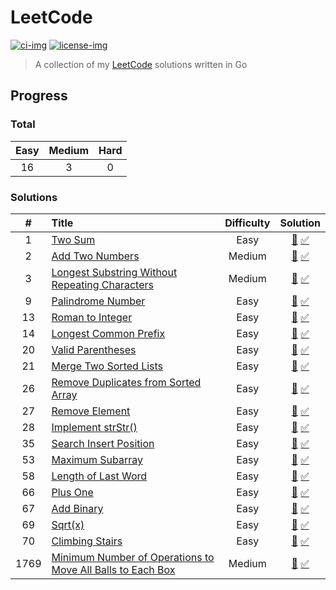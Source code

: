 # LeetCode

[![ci-img]][ci]
[![license-img]][license]

[ci]: https://github.com/junk1tm/leetcode/actions/workflows/go.yml
[ci-img]: https://github.com/junk1tm/leetcode/actions/workflows/go.yml/badge.svg
[license]: https://github.com/junk1tm/leetcode/blob/main/LICENSE
[license-img]: https://img.shields.io/github/license/junk1tm/leetcode

> A collection of my [LeetCode](https://leetcode.com) solutions written in Go

## Progress

### Total

| Easy | Medium | Hard |
|:----:|:------:|:----:|
|16|3|0|

### Solutions

|  #  | Title | Difficulty | Solution |
|:---:|:------|:----------:|:--------:|
|1|[Two Sum](https://leetcode.com/problems/two-sum)|Easy|[👀](0001_two_sum.go) [✅](solutions_test.go#L12)|
|2|[Add Two Numbers](https://leetcode.com/problems/add-two-numbers)|Medium|[👀](0002_add_two_numbers.go) [✅](solutions_test.go#L32)|
|3|[Longest Substring Without Repeating Characters](https://leetcode.com/problems/longest-substring-without-repeating-characters)|Medium|[👀](0003_longest_substring_without_repeating_characters.go) [✅](solutions_test.go#L54)|
|9|[Palindrome Number](https://leetcode.com/problems/palindrome-number)|Easy|[👀](0009_palindrom_number.go) [✅](solutions_test.go#L73)|
|13|[Roman to Integer](https://leetcode.com/problems/roman-to-integer)|Easy|[👀](0013_roman_to_integer.go) [✅](solutions_test.go#L92)|
|14|[Longest Common Prefix](https://leetcode.com/problems/longest-common-prefix)|Easy|[👀](0014_longest_common_prefix.go) [✅](solutions_test.go#L111)|
|20|[Valid Parentheses](https://leetcode.com/problems/valid-parentheses)|Easy|[👀](0020_valid_parentheses.go) [✅](solutions_test.go#L129)|
|21|[Merge Two Sorted Lists](https://leetcode.com/problems/merge-two-sorted-lists)|Easy|[👀](0021_merge_two_sorted_lists.go) [✅](solutions_test.go#L148)|
|26|[Remove Duplicates from Sorted Array](https://leetcode.com/problems/remove-duplicates-from-sorted-array)|Easy|[👀](0026_remove_duplicates_from_sorted_array.go) [✅](solutions_test.go#L170)|
|27|[Remove Element](https://leetcode.com/problems/remove-element)|Easy|[👀](0027_remove_element.go) [✅](solutions_test.go#L190)|
|28|[Implement strStr()](https://leetcode.com/problems/implement-strstr/)|Easy|[👀](0028_implement_strstr.go) [✅](solutions_test.go#L211)|
|35|[Search Insert Position](https://leetcode.com/problems/search-insert-position)|Easy|[👀](0035_search_insert_position.go) [✅](solutions_test.go#L230)|
|53|[Maximum Subarray](https://leetcode.com/problems/maximum-subarray)|Easy|[👀](0053_maximum_subarray.go) [✅](solutions_test.go#L250)|
|58|[Length of Last Word](https://leetcode.com/problems/length-of-last-word)|Easy|[👀](0058_length_of_last_word.go) [✅](solutions_test.go#L269)|
|66|[Plus One](https://leetcode.com/problems/plus-one)|Easy|[👀](0066_plus_one.go) [✅](solutions_test.go#L288)|
|67|[Add Binary](https://leetcode.com/problems/add-binary)|Easy|[👀](0067_add_binary.go) [✅](solutions_test.go#L307)|
|69|[Sqrt(x)](https://leetcode.com/problems/sqrtx)|Easy|[👀](0069_sqrtx.go) [✅](solutions_test.go#L326)|
|70|[Climbing Stairs](https://leetcode.com/problems/climbing-stairs)|Easy|[👀](0070_climbing_stairs.go) [✅](solutions_test.go#L344)|
|1769|[Minimum Number of Operations to Move All Balls to Each Box](https://leetcode.com/problems/minimum-number-of-operations-to-move-all-balls-to-each-box)|Medium|[👀](1769_minimum_number_of_operations_to_move_all_balls_to_each_box.go) [✅](solutions_test.go#L362)|
